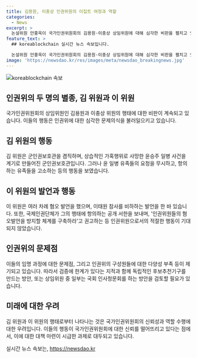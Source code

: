 ```yaml
---
title: 김용원, 이충상 인권위원의 이집트 여정과 역할
categories:
  - News
excerpt: >
  논설위원 안홍욱이 국가인권위원회의 김용원·이충상 상임위원에 대해 심각한 비판을 펼치고 있다. 김 위원은 군인권보호관으로 업무를 맡고 있음에도 불구하고 유족들의 요청을 무시하고 혐오 발언을 일삼아왔다. 그리고 이들이 윤석열 정부에서 지명되었다는 사실이 의문을 불러일으키고 있다. 김·이 위원의 행동에 대한 비판이 높아 인권위원회의 후임 지명 방식에 대한 제도적 개선이 요구되고 있다.
feature_text: >
  ## koreablockchain 실시간 뉴스 속보입니다.

  논설위원 안홍욱이 국가인권위원회의 김용원·이충상 상임위원에 대해 심각한 비판을 펼치고 있다. 김 위원은 군인권보호관으로 업무를 맡고 있음에도 불구하고 유족들의 요청을 무시하고 혐오 발언을 일삼아왔다. 그리고 이들이 윤석열 정부에서 지명되었다는 사실이 의문을 불러일으키고 있다. 김·이 위원의 행동에 대한 비판이 높아 인권위원회의 후임 지명 방식에 대한 제도적 개선이 요구되고 있다.
image: 'https://newsdao.kr/res/images/meta/newsdao_breakingnews.jpg'
---
```


<p><img src="https://newsdao.kr/res/images/meta/newsdao_breakingnews.jpg" alt="koreablockchain 속보" /></p>

<h2 data-ke-size="size26">인권위의 두 명의 별종, 김 위원과 이 위원</h2>

<p>국가인권위원회의 상임위원인 김용원과 이충상 위원의 행태에 대한 비판이 계속되고 있습니다. 이들의 행동은 인권위에 대한 심각한 문제의식을 불러일으키고 있습니다.</p>

<h2 data-ke-size="size24">김 위원의 행동</h2>

<p>김 위원은 군인권보호관을 겸직하며, 상습적인 가혹행위로 사망한 윤승주 일병 사건을 계기로 만들어진 군인권보호관입니다. 그러나 윤 일병 유족들의 요청을 무시하고, 항의하는 유족들을 고소하는 등의 행동을 보였습니다.</p>

<h2 data-ke-size="size24">이 위원의 발언과 행동</h2>

<p>이 위원은 여러 차례 혐오 발언을 했으며, 이태원 참사를 비하하는 발언을 한 바 있습니다. 또한, 국제인권단체가 그의 행태에 항의하는 공개 서한을 보내며, '인권위원들의 혐오발언을 방지할 체계를 구축하라'고 권고하는 등 인권위원으로서의 적절한 행동이 기대되지 않았습니다.</p>

<h2 data-ke-size="size24">인권위의 문제점</h2>

<p>이들의 임명 과정에 대한 문제점, 그리고 인권위의 구성원들에 대한 다양성 부족 등이 제기되고 있습니다. 따라서 검증에 한계가 있다는 지적과 함께 독립적인 후보추천기구를 만드는 방안, 또는 상임위원 중 일부는 국회 인사청문회를 하는 방안을 검토할 필요가 있습니다.</p>

<h2 data-ke-size="size24">미래에 대한 우려</h2>

<p>김 위원과 이 위원의 행태로부터 나타나는 것은 국가인권위원회의 신뢰성과 역할 수행에 대한 우려입니다. 이들의 행동이 국가인권위원회에 대한 신뢰를 떨어뜨리고 있다는 점에서, 이에 대한 대책 마련이 시급한 과제로 대두되고 있습니다.</p>
실시간 뉴스 속보는, <a href="https://newsdao.kr" rel="dofollow">https://newsdao.kr</a>


